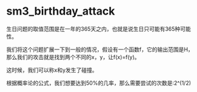 # sm3_birthday_attack
生日问题的取值范围是在一年的365天之内，也就是说生日只可能有365种可能性。

我们将这个问题扩展一下到一般的情况，假设有一个函数f，它的输出范围是H，那么我们的攻击就是找到两个不同的x，y，让f(x)=f(y)。

这时候，我们可以称x和y发生了碰撞。

根据概率论的公式，我们想要达到50%的几率，那么需要尝试的次数是:2^(1/2)

